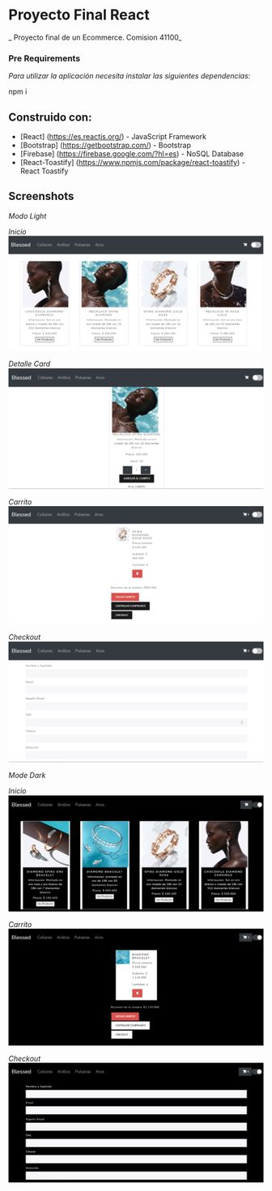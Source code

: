 # Proyecto Final React 

_ Proyecto final de un Ecommerce. Comision 41100_

### Pre Requirements 
_Para utilizar la aplicación necesita instalar las siguientes dependencias:_

npm i

## Construido con:

* [React] (https://es.reactjs.org/) - JavaScript Framework
* [Bootstrap] (https://getbootstrap.com/) - Bootstrap
* [Firebase] (https://firebase.google.com/?hl=es) - NoSQL Database
* [React-Toastify] (https://www.npmjs.com/package/react-toastify) - React Toastify

## Screenshots
_Modo Light_

_Inicio_
![alt text](https://github.com/CeciliaSampayo/React-Blessed-2022/blob/master/docs/inicioModeLight.png)

_Detalle Card_
![alt text](https://github.com/CeciliaSampayo/React-Blessed-2022/blob/master/docs/detalladoModeLight.png)

_Carrito_
![alt text](https://github.com/CeciliaSampayo/React-Blessed-2022/blob/master/docs/carritoModeLight.png)

_Checkout_
![alt text](https://github.com/CeciliaSampayo/React-Blessed-2022/blob/master/docs/checkoutModeLight.png)

_Mode Dark_

_Inicio_
![alt text](https://github.com/CeciliaSampayo/React-Blessed-2022/blob/master/docs/inicioModeDark.png)

_Carrito_
![alt text](https://github.com/CeciliaSampayo/React-Blessed-2022/blob/master/docs/carritoModeDark.png)

_Checkout_
![alt text](https://github.com/CeciliaSampayo/React-Blessed-2022/blob/master/docs/checkoutModeDark.png)